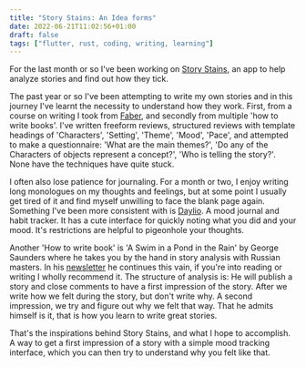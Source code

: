 ```yaml
---
title: "Story Stains: An Idea forms"
date: 2022-06-21T11:02:56+01:00
draft: false
tags: ["flutter, rust, coding, writing, learning"]
---
```


For the last month or so I've been working on [Story Stains](https://github.com/jacomago/storystains), an app to help analyze stories and find out how they tick.

The past year or so I've been attempting to write my own stories and in this journey I've learnt the necessity to understand how they work. First, from a course on writing I took from [Faber](https://faberacademy.com), and secondly from multiple 'how to write books'. I've written freeform reviews, structured reviews with template headings of 'Characters', 'Setting', 'Theme', 'Mood', 'Pace', and attempted to make a questionnaire: 'What are the main themes?', 'Do any of the Characters of objects represent a concept?', 'Who is telling the story?'. None have the techniques have quite stuck.

I often also lose patience for journaling. For a month or two, I enjoy writing long monologues on my thoughts and feelings, but at some point I usually get tired of it and find myself unwilling to face the blank page again. Something I've been more consistent with is [Daylio](https://daylio.net/). A mood journal and habit tracker. It has a cute interface for quickly noting what you did and your mood. It's restrictions are helpful to pigeonhole your thoughts.

Another 'How to write book' is 'A Swim in a Pond in the Rain' by George Saunders where he takes you by the hand in story analysis with Russian masters. In his [newsletter](https://georgesaunders.substack.com/) he continues this vain, if you're into reading or writing I wholly recommend it. The structure of analysis is: He will publish a story and close comments to have a first impression of the story. After we write how we felt during the story, but don't write why. A second impression, we try and figure out why we felt that way. That he admits himself is it, that is how you learn to write great stories.

That's the inspirations behind Story Stains, and what I hope to accomplish. A way to get a first impression of a story with a simple mood tracking interface, which you can then try to understand why you felt like that.
